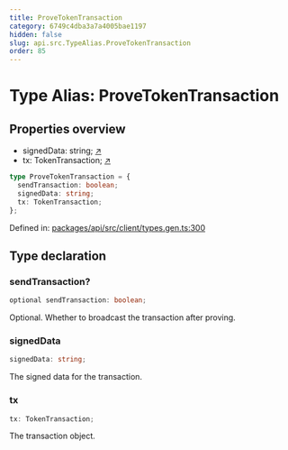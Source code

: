 ```yaml
---
title: ProveTokenTransaction
category: 6749c4dba3a7a4005bae1197
hidden: false
slug: api.src.TypeAlias.ProveTokenTransaction
order: 85
---
```


# Type Alias: ProveTokenTransaction

## Properties overview

- signedData:  string; [↗](#signeddata)
- tx:  TokenTransaction; [↗](#tx)

```ts
type ProveTokenTransaction = {
  sendTransaction: boolean;
  signedData: string;
  tx: TokenTransaction;
};
```

Defined in: [packages/api/src/client/types.gen.ts:300](https://github.com/zkcloudworker/minatokens-lib/blob/main/packages/api/src/client/types.gen.ts#L300)

## Type declaration

### sendTransaction?

```ts
optional sendTransaction: boolean;
```

Optional. Whether to broadcast the transaction after proving.

### signedData

```ts
signedData: string;
```

The signed data for the transaction.

### tx

```ts
tx: TokenTransaction;
```

The transaction object.
